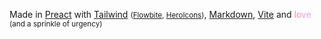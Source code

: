 Made in [Preact](https://preactjs.com/) with [Tailwind](https://tailwindcss.com/) <small>([Flowbite](https://flowbite.com), [HeroIcons](https://heroicons.com/))</small>, [Markdown](https://daringfireball.net/projects/markdown/), [Vite](https://vite.dev/) and <span style="background: linear-gradient(90deg, #ff819f, #cbb2ff);background-clip: text;-webkit-text-fill-color: transparent;">love</span> <small>(and a sprinkle of urgency)</small>

